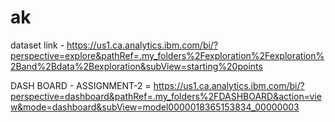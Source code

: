 # ak
dataset link - https://us1.ca.analytics.ibm.com/bi/?perspective=explore&pathRef=.my_folders%2Fexploration%2Fexploration%2Band%2Bdata%2Bexploration&subView=starting%20points

DASH BOARD - ASSIGNMENT-2 = https://us1.ca.analytics.ibm.com/bi/?perspective=dashboard&pathRef=.my_folders%2FDASHBOARD&action=view&mode=dashboard&subView=model0000018365153834_00000003
